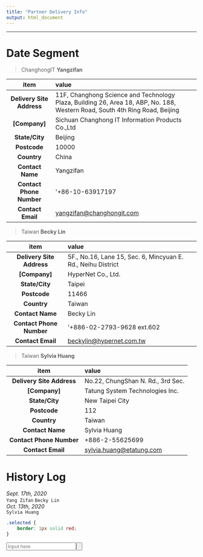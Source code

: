 ```yaml
---
title: "Partner Delivery Info"
output: html_document
---
```




********************************************************************************   
# Date Segment

> ChanghongIT **Yangzifan** 

| item                      | value |
| :---:                     | :---  |
| **Delivery Site Address** |  11F, Changhong Science and Technology Plaza, Building 26, Area 18, ABP, No. 188, Western Road, South 4th Ring Road, Beijing |
| **[Company]**             |  Sichuan Changhong IT Information Products Co.,Ltd |
| **State/City**            |  Beijing |
| **Postcode**              |  10000  |
| **Country**	              |  China  | 
| **Contact Name**	        |  Yangzifan  | 
| **Contact Phone Number**  |  '+86-10-63917197 |
| **Contact Email** 	      |  yangzifan@changhongit.com    | 

> Taiwan **Becky Lin**

| item                      | value |
| :---:                     | :---  |
| **Delivery Site Address** |  5F., No.16, Lane 15, Sec. 6, Mincyuan E. Rd., Neihu District |
| **[Company]**             |  HyperNet Co., Ltd. |
| **State/City**            |  Taipei |
| **Postcode**              |  11466  |
| **Country**	              |  Taiwan | 
| **Contact Name**	        |  Becky Lin  | 
| **Contact Phone Number**  |  '+886-02-2793-9628 ext.602 |
| **Contact Email** 	      |  beckylin@hypernet.com.tw    | 


> Taiwan **Sylvia Huang**

| item                      | value |
| :---:                     | :---  |
| **Delivery Site Address** |  No.22, ChungShan N. Rd., 3rd Sec. |
| **[Company]**             |  Tatung System Technologies Inc. |
| **State/City**            |  New Taipei City  |
| **Postcode**              |  112   |
| **Country**	              |  Taiwan  | 
| **Contact Name**	        |  Sylvia Huang  | 
| **Contact Phone Number**  |  +886-2-55625699 |
| **Contact Email** 	      |  sylvia.huang@etatung.com    | 




# History Log
*Sept. 17th, 2020*    
`Yang Zifan` `Becky Lin`         
*Oct. 13th, 2020*   
`Sylvia Huang`         





<!-- The doc is used for gerneating the HTML, so HTML tag is used -->

```CSS 
.selected {
    border: 1px solid red;
}

```

<input type="textbox" Placeholder="Input here" /><input type="button" text="Submit" />
